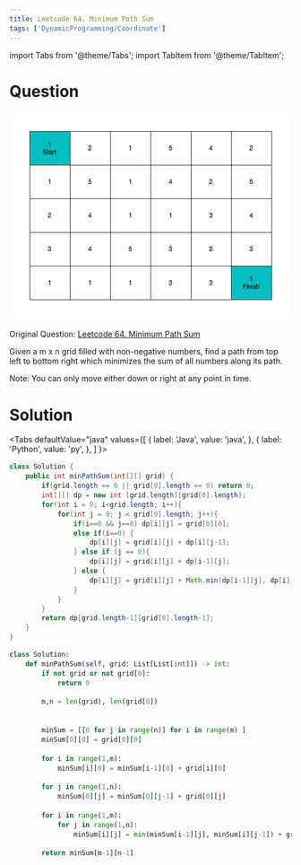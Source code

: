 ```yaml
---
title: Leetcode 64. Minimum Path Sum
tags: ['DynamicProgramming/Coordinate']
---
```


import Tabs from '@theme/Tabs';
import TabItem from '@theme/TabItem';

# Question
![](./MinimumPathSum.jpg)

Original Question: [Leetcode 64. Minimum Path Sum](https://leetcode.com/problems/minimum-path-sum/)

Given a m x n grid filled with non-negative numbers, find a path from top left to bottom right which minimizes the sum of all numbers along its path.

Note: You can only move either down or right at any point in time.

# Solution

<Tabs
defaultValue="java"
values={[
{ label: 'Java', value: 'java', },
{ label: 'Python', value: 'py', },
]
}>
<TabItem value="java">

```java
class Solution {
    public int minPathSum(int[][] grid) {
        if(grid.length == 0 || grid[0].length == 0) return 0;
        int[][] dp = new int [grid.length][grid[0].length];
        for(int i = 0; i<grid.length; i++){
            for(int j = 0; j < grid[0].length; j++){
                if(i==0 && j==0) dp[i][j] = grid[0][0];
                else if(i==0) {
                    dp[i][j] = grid[i][j] + dp[i][j-1];
                } else if (j == 0){
                    dp[i][j] = grid[i][j] + dp[i-1][j];
                } else {
                    dp[i][j] = grid[i][j] + Math.min(dp[i-1][j], dp[i][j-1]);
                }
            }
        }
        return dp[grid.length-1][grid[0].length-1];
    }
}
```

</TabItem>
<TabItem value="py">

```py
class Solution:
    def minPathSum(self, grid: List[List[int]]) -> int:
        if not grid or not grid[0]:
            return 0

        m,n = len(grid), len(grid[0])


        minSum = [[0 for j in range(n)] for i in range(m) ] 
        minSum[0][0] = grid[0][0]

        for i in range(1,m):
            minSum[i][0] = minSum[i-1][0] + grid[i][0]

        for j in range(1,n):
            minSum[0][j] = minSum[0][j-1] + grid[0][j]

        for i in range(1,m):
            for j in range(1,n):
                minSum[i][j] = min(minSum[i-1][j], minSum[i][j-1]) + grid[i][j]

        return minSum[m-1][n-1]
```
</TabItem>
</Tabs>